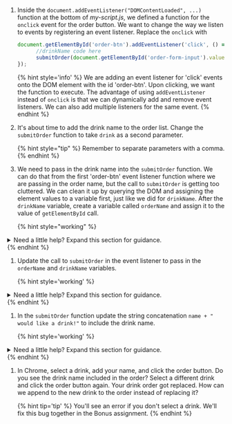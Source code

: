 1. Inside the `document.addEventListener("DOMContentLoaded", ...)` function at the bottom of _my-script.js_, we defined a function for the `onclick` event for the order button. We want to change the way we listen to events by registering an event listener. Replace the `onclick` with

   ```javascript
   document.getElementById('order-btn').addEventListener('click', () => {
         //drinkName code here
         submitOrder(document.getElementById('order-form-input').value);
   });
   ```

   {% hint style='info' %}
We are adding an event listener for 'click' events onto the DOM element with the id 'order-btn'. Upon clicking, we want the function to execute. The advantage of using `addEventListener` instead of `onclick` is that we can dynamically add and remove event listeners. We can also add multiple listeners for the same event.
   {% endhint %}

1. It's about time to add the drink name to the order list. Change the `submitOrder` function to take `drink` as a second parameter.

   {% hint style="tip" %}
Remember to separate parameters with a comma.
   {% endhint %}

1. We need to pass in the drink name into the `submitOrder` function. We can do that from the first 'order-btn' event listener function where we are passing in the order name, but the call to `submitOrder` is getting too cluttered. We can clean it up by querying the DOM and assigning the element values to a variable first, just like we did for `drinkName`. After the `drinkName` variable, create a variable called `orderName` and assign it to the value of `getElementById` call. 

   {% hint style="working" %}
<details>
<summary>
Need a little help? Expand this section for guidance. 
</summary> 
You want to store the value of <code>document.getElementById()</code> call to a variable named <code>orderName</code>.
Your code will look like this
<pre>
<code class="lang-javascript">
const drinkName = document.querySelector('input[type="radio"]:checked').value;
const orderName = document.getElementById('order-form-input').value;
</code>
</pre>
</details>
   {% endhint %}

1. Update the call to `submitOrder` in the event listener to pass in the `orderName` and `drinkName` variables. 

   {% hint style='working' %}
<details>
<summary>
Need a little help? Expand this section for guidance. 
</summary> 
Change <code>submitOrder(document.getElementById('order-form-input').value);</code> function to <code>submitOrder(orderName, drinkName);</code>
</details>
   {% endhint %}

1. In the `submitOrder` function update the string concatenation `name + " would like a drink!"` to include the drink name.

   {% hint style='working' %}
<details>
<summary>
Need a little help? Expand this section for guidance. 
</summary> 
Change <code>name + " would like a drink!"</code> to
<code>name + " would like a " + drink</code>
</details>
   {% endhint %}

1. In Chrome, select a drink, add your name, and click the order button. Do you see the drink name included in the order? Select a different drink and click the order button again. Your drink order got replaced. How can we append to the new drink to the order instead of replacing it? 

   {% hint tip='tip' %}
You'll see an error if you don't select a drink. We'll fix this bug together in the Bonus assignment.
   {% endhint %}
